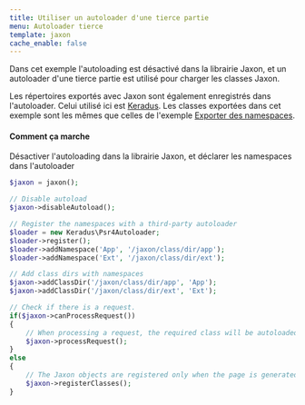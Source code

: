 ```yaml
---
title: Utiliser un autoloader d'une tierce partie
menu: Autoloader tierce
template: jaxon
cache_enable: false
---
```


Dans cet exemple l'autoloading est désactivé dans la librairie Jaxon, et un autoloader d'une tierce partie est utilisé pour charger les classes Jaxon.

Les répertoires exportés avec Jaxon sont également enregistrés dans l'autoloader. Celui utilisé ici est [Keradus](https://github.com/keradus/Psr4Autoloader).
Les classes exportées dans cet exemple sont les mêmes que celles de l'exemple [Exporter des namespaces](../namespaces).

#### Comment ça marche

Désactiver l'autoloading dans la librairie Jaxon, et déclarer les namespaces dans l'autoloader

```php
$jaxon = jaxon();

// Disable autoload
$jaxon->disableAutoload();

// Register the namespaces with a third-party autoloader
$loader = new Keradus\Psr4Autoloader;
$loader->register();
$loader->addNamespace('App', '/jaxon/class/dir/app');
$loader->addNamespace('Ext', '/jaxon/class/dir/ext');

// Add class dirs with namespaces
$jaxon->addClassDir('/jaxon/class/dir/app', 'App');
$jaxon->addClassDir('/jaxon/class/dir/ext', 'Ext');

// Check if there is a request.
if($jaxon->canProcessRequest())
{
    // When processing a request, the required class will be autoloaded
    $jaxon->processRequest();
}
else
{
    // The Jaxon objects are registered only when the page is generated
    $jaxon->registerClasses();
}
```
